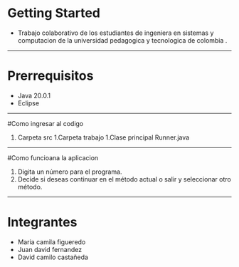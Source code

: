 # Getting Started


- Trabajo colaborativo de los estudiantes de ingeniera en sistemas y computacion de la universidad pedagogica y tecnologica de colombia .

------------


# Prerrequisitos

- Java 20.0.1
- Eclipse

------------
#Como ingresar al codigo 
1. Carpeta src
1.Carpeta trabajo
1.Clase principal Runner.java


------------

#Como funcioana la  aplicacion
1. Digita un número para el programa.
1. Decide si deseas continuar en el método actual o salir y seleccionar otro método.

------------


# Integrantes
- Maria camila figueredo
- Juan david fernandez 
- David camilo castañeda

